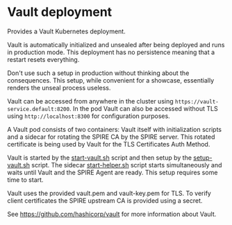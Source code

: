 # Vault deployment

Provides a Vault Kubernetes deployment.

Vault is automatically initialized and unsealed after being deployed and runs in production mode. This deployment
has no persistence meaning that a restart resets everything.

Don't use such a setup in production without thinking about the consequences. This setup, while convenient for a 
showcase, essentially renders the unseal process useless.

Vault can be accessed from anywhere in the cluster using `https://vault-service.default:8200`. In the pod Vault can 
also be accessed without TLS using `http://localhost:8300` for configuration purposes.

A Vault pod consists of two containers: Vault itself with initialization scripts and a sidecar for rotating the 
SPIRE CA by the SPIRE server. This rotated certificate is being used by Vault for the TLS Certificates Auth Method.

Vault is started by the [start-vault.sh](start-vault.sh) script and then setup by the [setup-vault.sh](setup-vault.sh) 
script. The sidecar [start-helper.sh](sidecar/start-helper.sh) script starts simultaneously and waits until Vault and 
the SPIRE Agent are ready. This setup requires some time to start.

Vault uses the provided vault.pem and vault-key.pem for TLS. To verify client certificates the SPIRE upstream CA is
provided using a secret.


See https://github.com/hashicorp/vault for more information about Vault.


